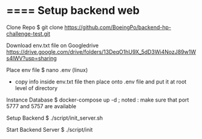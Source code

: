 ====
Setup backend web
====
Clone Repo
$ git clone https://github.com/BoeingPo/backend-hp-challenge-test.git

Download env.txt file on Googledrive
https://drive.google.com/drive/folders/13DeqO1hU9X_5dD3Wi4NozJ89w1Ws4lWV?usp=sharing

Place env file
$ nano .env (linux)
- copy info inside env.txt file then place onto .env file and put it at root level of directory

Instance Database
$ docker-compose up -d 
; noted : make sure that port 5777 and 5757 are available

Setup Backend
$ ./script/init_server.sh

Start Backend Server
$ ./script/init
